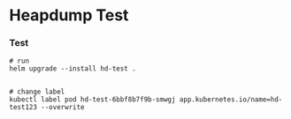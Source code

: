 # Heapdump Test

### Test
```
# run
helm upgrade --install hd-test .


# change label
kubectl label pod hd-test-6bbf8b7f9b-smwgj app.kubernetes.io/name=hd-test123 --overwrite
```